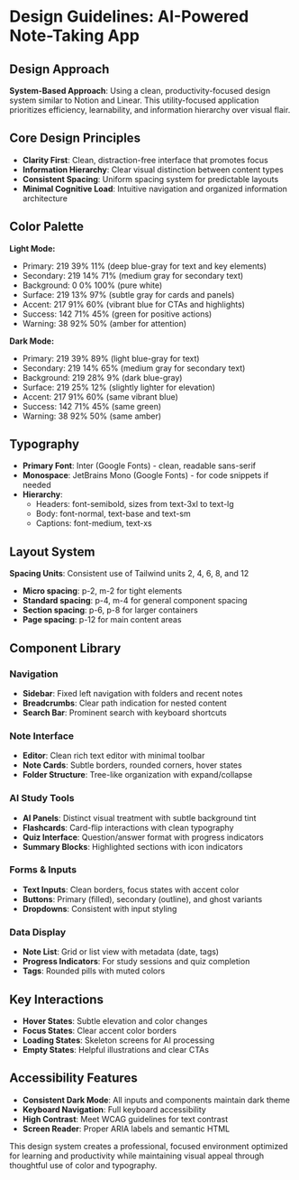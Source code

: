 # Design Guidelines: AI-Powered Note-Taking App

## Design Approach
**System-Based Approach**: Using a clean, productivity-focused design system similar to Notion and Linear. This utility-focused application prioritizes efficiency, learnability, and information hierarchy over visual flair.

## Core Design Principles
- **Clarity First**: Clean, distraction-free interface that promotes focus
- **Information Hierarchy**: Clear visual distinction between content types
- **Consistent Spacing**: Uniform spacing system for predictable layouts
- **Minimal Cognitive Load**: Intuitive navigation and organized information architecture

## Color Palette
**Light Mode:**
- Primary: 219 39% 11% (deep blue-gray for text and key elements)
- Secondary: 219 14% 71% (medium gray for secondary text)
- Background: 0 0% 100% (pure white)
- Surface: 219 13% 97% (subtle gray for cards and panels)
- Accent: 217 91% 60% (vibrant blue for CTAs and highlights)
- Success: 142 71% 45% (green for positive actions)
- Warning: 38 92% 50% (amber for attention)

**Dark Mode:**
- Primary: 219 39% 89% (light blue-gray for text)
- Secondary: 219 14% 65% (medium gray for secondary text)
- Background: 219 28% 9% (dark blue-gray)
- Surface: 219 25% 12% (slightly lighter for elevation)
- Accent: 217 91% 60% (same vibrant blue)
- Success: 142 71% 45% (same green)
- Warning: 38 92% 50% (same amber)

## Typography
- **Primary Font**: Inter (Google Fonts) - clean, readable sans-serif
- **Monospace**: JetBrains Mono (Google Fonts) - for code snippets if needed
- **Hierarchy**: 
  - Headers: font-semibold, sizes from text-3xl to text-lg
  - Body: font-normal, text-base and text-sm
  - Captions: font-medium, text-xs

## Layout System
**Spacing Units**: Consistent use of Tailwind units 2, 4, 6, 8, and 12
- **Micro spacing**: p-2, m-2 for tight elements
- **Standard spacing**: p-4, m-4 for general component spacing
- **Section spacing**: p-6, p-8 for larger containers
- **Page spacing**: p-12 for main content areas

## Component Library

### Navigation
- **Sidebar**: Fixed left navigation with folders and recent notes
- **Breadcrumbs**: Clear path indication for nested content
- **Search Bar**: Prominent search with keyboard shortcuts

### Note Interface
- **Editor**: Clean rich text editor with minimal toolbar
- **Note Cards**: Subtle borders, rounded corners, hover states
- **Folder Structure**: Tree-like organization with expand/collapse

### AI Study Tools
- **AI Panels**: Distinct visual treatment with subtle background tint
- **Flashcards**: Card-flip interactions with clean typography
- **Quiz Interface**: Question/answer format with progress indicators
- **Summary Blocks**: Highlighted sections with icon indicators

### Forms & Inputs
- **Text Inputs**: Clean borders, focus states with accent color
- **Buttons**: Primary (filled), secondary (outline), and ghost variants
- **Dropdowns**: Consistent with input styling

### Data Display
- **Note List**: Grid or list view with metadata (date, tags)
- **Progress Indicators**: For study sessions and quiz completion
- **Tags**: Rounded pills with muted colors

## Key Interactions
- **Hover States**: Subtle elevation and color changes
- **Focus States**: Clear accent color borders
- **Loading States**: Skeleton screens for AI processing
- **Empty States**: Helpful illustrations and clear CTAs

## Accessibility Features
- **Consistent Dark Mode**: All inputs and components maintain dark theme
- **Keyboard Navigation**: Full keyboard accessibility
- **High Contrast**: Meet WCAG guidelines for text contrast
- **Screen Reader**: Proper ARIA labels and semantic HTML

This design system creates a professional, focused environment optimized for learning and productivity while maintaining visual appeal through thoughtful use of color and typography.